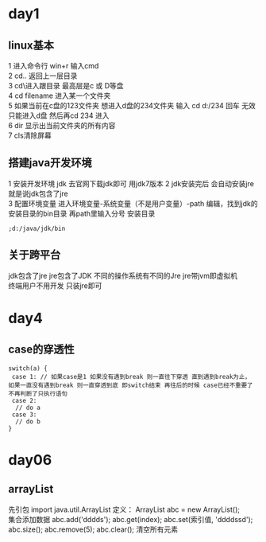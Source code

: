 # day1
## linux基本  
1 进入命令行 win+r 输入cmd  
2 cd.. 返回上一层目录  
3 cd\进入跟目录 最高层是c 或 D等盘  
4 cd filename 进入某一个文件夹  
5 如果当前在c盘的123文件夹 想进入d盘的234文件夹 输入 cd d:/234 回车 无效 只能进入d盘 然后再cd 234 进入  
6 dir 显示出当前文件夹的所有内容  
7 cls清除屏幕

## 搭建java开发环境
1 安装开发环境 jdk 去官网下载jdk即可 用jdk7版本 
2 jdk安装完后 会自动安装jre 就是说jdk包含了jre  
3 配置环境变量 进入环境变量-系统变量（不是用户变量）-path
编辑，找到jdk的安装目录的bin目录 再path里输入分号 安装目录
```
;d:/java/jdk/bin
```

## 关于跨平台
jdk包含了jre jre包含了JDK 不同的操作系统有不同的Jre jre带jvm即虚拟机  
终端用户不用开发 只装jre即可

# day4 
## case的穿透性
```
switch(a) {
 case 1: // 如果case是1 如果没有遇到break 则一直往下穿透 直到遇到break为止， 如果一直没有遇到break 则一直穿透到底 即switch结束 再往后的时候 case已经不重要了 不再判断了只执行语句
 case 2:
  // do a
 case 3:
  // do b
}
```

# day06
## arrayList
先引包 import java.util.ArrayList
定义：
ArrayList<String> abc = new ArrayList<String>();  
集合添加数据
abc.add('dddds');
abc.get(index);
abc.set(索引值, 'ddddssd');
abc.size();
abc.remove(5);
abc.clear(); 清空所有元素
